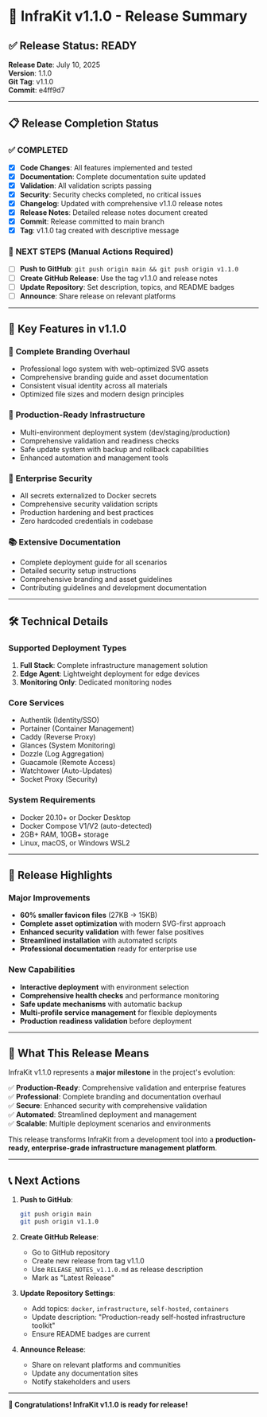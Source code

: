 # 🚀 InfraKit v1.1.0 - Release Summary

## ✅ Release Status: **READY**

**Release Date**: July 10, 2025  
**Version**: 1.1.0  
**Git Tag**: v1.1.0  
**Commit**: e4ff9d7

---

## 📋 Release Completion Status

### ✅ **COMPLETED**
- [x] **Code Changes**: All features implemented and tested
- [x] **Documentation**: Complete documentation suite updated
- [x] **Validation**: All validation scripts passing
- [x] **Security**: Security checks completed, no critical issues
- [x] **Changelog**: Updated with comprehensive v1.1.0 release notes
- [x] **Release Notes**: Detailed release notes document created
- [x] **Commit**: Release committed to main branch
- [x] **Tag**: v1.1.0 tag created with descriptive message

### 🔄 **NEXT STEPS** (Manual Actions Required)
- [ ] **Push to GitHub**: `git push origin main && git push origin v1.1.0`
- [ ] **Create GitHub Release**: Use the tag v1.1.0 and release notes
- [ ] **Update Repository**: Set description, topics, and README badges
- [ ] **Announce**: Share release on relevant platforms

---

## 🎯 **Key Features in v1.1.0**

### 🎨 **Complete Branding Overhaul**
- Professional logo system with web-optimized SVG assets
- Comprehensive branding guide and asset documentation
- Consistent visual identity across all materials
- Optimized file sizes and modern design principles

### 🚀 **Production-Ready Infrastructure**
- Multi-environment deployment system (dev/staging/production)
- Comprehensive validation and readiness checks
- Safe update system with backup and rollback capabilities
- Enhanced automation and management tools

### 🔐 **Enterprise Security**
- All secrets externalized to Docker secrets
- Comprehensive security validation scripts
- Production hardening and best practices
- Zero hardcoded credentials in codebase

### 📚 **Extensive Documentation**
- Complete deployment guide for all scenarios
- Detailed security setup instructions
- Comprehensive branding and asset guidelines
- Contributing guidelines and development documentation

---

## 🛠️ **Technical Details**

### **Supported Deployment Types**
1. **Full Stack**: Complete infrastructure management solution
2. **Edge Agent**: Lightweight deployment for edge devices
3. **Monitoring Only**: Dedicated monitoring nodes

### **Core Services**
- Authentik (Identity/SSO)
- Portainer (Container Management)
- Caddy (Reverse Proxy)
- Glances (System Monitoring)
- Dozzle (Log Aggregation)
- Guacamole (Remote Access)
- Watchtower (Auto-Updates)
- Socket Proxy (Security)

### **System Requirements**
- Docker 20.10+ or Docker Desktop
- Docker Compose V1/V2 (auto-detected)
- 2GB+ RAM, 10GB+ storage
- Linux, macOS, or Windows WSL2

---

## 🌟 **Release Highlights**

### **Major Improvements**
- **60% smaller favicon files** (27KB → 15KB)
- **Complete asset optimization** with modern SVG-first approach
- **Enhanced security validation** with fewer false positives
- **Streamlined installation** with automated scripts
- **Professional documentation** ready for enterprise use

### **New Capabilities**
- **Interactive deployment** with environment selection
- **Comprehensive health checks** and performance monitoring
- **Safe update mechanisms** with automatic backup
- **Multi-profile service management** for flexible deployments
- **Production readiness validation** before deployment

---

## 🎉 **What This Release Means**

InfraKit v1.1.0 represents a **major milestone** in the project's evolution:

✅ **Production-Ready**: Comprehensive validation and enterprise features  
✅ **Professional**: Complete branding and documentation overhaul  
✅ **Secure**: Enhanced security with comprehensive validation  
✅ **Automated**: Streamlined deployment and management  
✅ **Scalable**: Multiple deployment scenarios and environments  

This release transforms InfraKit from a development tool into a **production-ready, enterprise-grade infrastructure management platform**.

---

## 📞 **Next Actions**

1. **Push to GitHub**:
   ```bash
   git push origin main
   git push origin v1.1.0
   ```

2. **Create GitHub Release**:
   - Go to GitHub repository
   - Create new release from tag v1.1.0
   - Use `RELEASE_NOTES_v1.1.0.md` as release description
   - Mark as "Latest Release"

3. **Update Repository Settings**:
   - Add topics: `docker`, `infrastructure`, `self-hosted`, `containers`
   - Update description: "Production-ready self-hosted infrastructure toolkit"
   - Ensure README badges are current

4. **Announce Release**:
   - Share on relevant platforms and communities
   - Update any documentation sites
   - Notify stakeholders and users

---

**🎊 Congratulations! InfraKit v1.1.0 is ready for release!**
